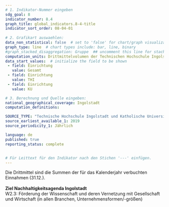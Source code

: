 ```yaml
---
# 1. Indikator-Nummer eingeben 
sdg_goal: 8 
indicator_number: 8.4
graph_title: global_indicators.8-4-title
indicator_sort_order: 08-04-01
 
# 2. Grafikart auswaehlen: 
data_non_statistical: false  # set to 'false' for chart/graph visualization 
graph_type: line  # chart types include: bar, line, binary 
#graph_stacked_disaggregation: Gruppe  ## uncomment this line for stacked bars. eplace 'Geschlecht' with the field of aggregation. 
computation_units: Drittmittelvolumen der Technischen Hochschule Ingolstadt (THI) und der Katholischen Universität Eichstätt-Ingolstadt (KU) in EURO 
data_start_values:  # initialize the field to be shown  
 - field: Einrichtung 
   value: Gesamt 
 - field: Einrichtung 
   value: THI
 - field: Einrichtung 
   value: KU   

# 3. Berechnung und Quelle eingeben: 
national_geographical_coverage: Ingolstadt 
computation_definitions: 

SOURCE_TYPE: "Technische Hochschule Ingolstadt und Katholische Universität Eichstätt-Ingolstadt"  # data source  
source_earliest_available_1: 2019
source_periodicity_1: Jährlich

language: de   
published: true 
reporting_status: complete
 
 
# Für Leittext für den Indikator nach den Stichen '---' einfügen. 
---
```

Die Drittmittel sind die Summen der für das Kalenderjahr verbuchten Einnahmen (31.12.). <br>
<br>
<b>Ziel Nachhaltigkeitsagenda Ingolstadt</b><br>
W2.3: Förderung der Wissenschaft und deren Vernetzung mit Gesellschaft und Wirtschaft (in allen Branchen, Unternehmensformen/-größen)
